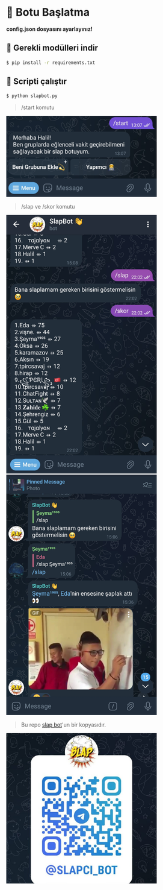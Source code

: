 # 🔴 Botu Başlatma

<b>config.json dosyasını ayarlayınız!</b>

## 🔴 Gerekli modülleri indir
```bash
$ pip install -r requirements.txt
```

## 🔴 Scripti çalıştır
``` bash
$ python slapbot.py
```
> /start komutu


<img src="img/20230916_131921.jpg" alt="img/20230916_131921.jpg" width="400"/>

>/slap ve /skor komutu

<img src="img/20230916_132034.jpg" alt="img/20230916_132034.jpg" width="400"/>

<img src="img/20230916_133557.jpg" alt="img/20230916_133557.jpg" width="400"/>

> Bu repo [slap bot](https://t.me/slapci_bot)'un bir kopyasıdır.

<img src="img/slap_bot_qr.jpg" alt="img/slap_bot_qr.jpg" width="400"/>
